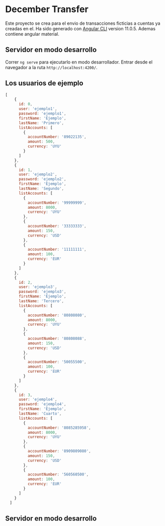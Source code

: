 # December Transfer

Este proyecto se crea para el envio de transacciones ficticias a cuentas ya creadas en el. Ha sido generado con  [Angular CLI](https://github.com/angular/angular-cli) version 11.0.5. 
Ademas contiene angular material.

## Servidor en modo desarrollo

Correr `ng serve` para ejecutarlo en modo desarrollador. Entrar desde el navegador a la ruta `http://localhost:4200/`. 

## Los usuarios de ejemplo
```javascript
[
    {
      id: 0,
      user: 'ejemplo1',
      password: 'ejemplo1',
      firstName: 'Ejemplo',
      lastName: 'Primero',
      listAccounts: [
        {
          accountNumber: '89022135',
          amount: 500,
          currency: 'UYU'
        }
      ]
    },
    {
      id: 1,
      user: 'ejemplo2',
      password: 'ejemplo2',
      firstName: 'Ejemplo',
      lastName: 'Segundo',
      listAccounts: [
        {
          accountNumber: '99999999',
          amount: 8000,
          currency: 'UYU'
        },
        {
          accountNumber: '33333333',
          amount: 150,
          currency: 'USD'
        },
        {
          accountNumber: '11111111',
          amount: 100,
          currency: 'EUR'
        }
      ]
    },
    {
      id: 2,
      user: 'ejemplo3',
      password: 'ejemplo3',
      firstName: 'Ejemplo',
      lastName: 'Tercero',
      listAccounts: [
        {
          accountNumber: '80808080',
          amount: 8000,
          currency: 'UYU'
        },
        {
          accountNumber: '80808088',
          amount: 150,
          currency: 'USD'
        },
        {
          accountNumber: '50055500',
          amount: 100,
          currency: 'EUR'
        }
      ]
    },
    {
      id: 3,
      user: 'ejemplo4',
      password: 'ejemplo4',
      firstName: 'Ejemplo',
      lastName: 'Cuarto',
      listAccounts: [
        {
          accountNumber: '8085285958',
          amount: 8000,
          currency: 'UYU'
        },
        {
          accountNumber: '8909809080',
          amount: 150,
          currency: 'USD'
        },
        {
          accountNumber: '560560500',
          amount: 100,
          currency: 'EUR'
        }
      ]
    }
  ]
```
## Servidor en modo desarrollo

